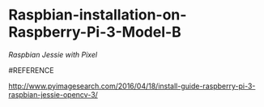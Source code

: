 # Raspbian-installation-on-Raspberry-Pi-3-Model-B
 *Raspbian Jessie with Pixel*
 
#REFERENCE

http://www.pyimagesearch.com/2016/04/18/install-guide-raspberry-pi-3-raspbian-jessie-opencv-3/

